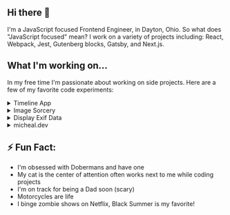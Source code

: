 ## Hi there 👋

I'm a JavaScript focused Frontend Engineer, in Dayton, Ohio. So what does "JavaScript focused" mean? I work on a variety of projects including: React, Webpack, Jest, Gutenberg blocks, Gatsby, and Next.js.

## What I'm working on...

In my free time I'm passionate about working on side projects. Here are a few of my favorite code experiments:

<details>
<summary>Timeline App</summary>

Okay, so the name isn't so original 😄. Timeline App is a simple social app for creating and organizing timelines. Each timeline consists of posts, and each post must have a title, date, and associated timeline. Unlike most social apps, the idea here is that your timeline is a reflection of your life. Users can modify post dates, relocate posts to other timelines and have as many timelines as they like. Under the hood, this PWA is powered by Firebase and React.

See [Timeline App Repo](https://github.com/michealengland/timeline-app)

</details>

<details>
<summary>Image Sorcery</summary>

While working on the Timeline App it became clear that I had an image size problem. While users can add and upload images to posts, they cannot resize or manipulate images. This problem contributes to excessive storage sizes and a poor user experience with creating new posts. Thus the idea for "Image Sorcery" was born.

Image Sorcery is a client side image editing UI for the browser. Behind the scenes this app uses [JIMP (JavaScript Image Manipulation Program)](https://www.npmjs.com/package/jimp) to manipulate the image data directly in the browser. While there are many 3rd party solutions for handling image manipulation, I wanted to create something fun and cost-effective that doesn't require a 3rd party solution.

Eventually, I plan to make this Image Sorcery an NPM package.

See [Image Sorcery Repo](https://github.com/michealengland/image-sorcery)

</details>

<details>
<summary>Display Exif Data</summary>

Display Exif Data is a WordPress plugin that enables content creators to display exif data on images. Rather than provide another "custom block" for users to manage, this plugin attaches additional controls directly into the `core/image` block. This way users can decide at the block level which images they want to display exif data on. Optionally, site-admins can pick and choose which fields they want to allow and if the field choices can be overridden at the block level. Eventually, I plan to extend the functionality to more blocks such as the "Gallery" block.

See [Display Exif Data Repo](https://github.com/michealengland/display-exif-data)

</details>

<details>
<summary>micheal.dev</summary>

At the end of 2020, I decided it's time to refocus my personal site [micheal.dev](https://micheal.dev) with the latest techniques I've learned over the last two years. My current site is a simple static site built using Gatsby. This time around, I enforced more strict coding standards, re-imagined styling, refactored all of the components, and integrated Jest for testing my code. Also, this site is open source. My goal is to continuously add new features and create a scalable platform to grow alongside my career.

See [Micheal.dev Repo](https://github.com/michealengland/micheal-dev)

</details>

## ⚡ Fun Fact:

- I'm obsessed with Dobermans and have one
- My cat is the center of attention often works next to me while coding projects
- I'm on track for being a Dad soon (scary)
- Motorcycles are life
- I binge zombie shows on Netflix, Black Summer is my favorite!
